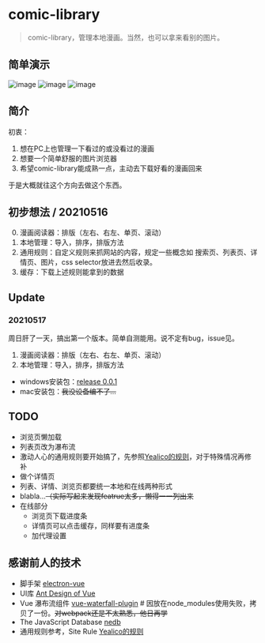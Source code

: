 # comic-library

> comic-library，管理本地漫画。当然，也可以拿来看别的图片。

## 简单演示
![image](https://user-images.githubusercontent.com/14173335/118405379-3bdd8180-b6aa-11eb-9919-49a8880092b2.png)
![image](https://user-images.githubusercontent.com/14173335/118405404-5dd70400-b6aa-11eb-9de8-0915dca70ae6.png)
![image](https://user-images.githubusercontent.com/14173335/118405431-78a97880-b6aa-11eb-8ae7-6e1621e3b759.png)



## 简介
初衷：
1. 想在PC上也管理一下看过的或没看过的漫画
2. 想要一个简单舒服的图片浏览器
3. 希望comic-library能成熟一点，主动去下载好看的漫画回来

于是大概就往这个方向去做这个东西。

## 初步想法 / 20210516
0. 漫画阅读器：排版（左右、右左、单页、滚动）
1. 本地管理：导入，排序，排版方法
2. 通用规则：自定义规则来抓网站的内容，规定一些概念如 搜索页、列表页、详情页、图片，css selector放进去然后收录。
3. 缓存：下载上述规则能拿到的数据


## Update
### 20210517
周日肝了一天，搞出第一个版本。简单自测能用。说不定有bug，issue见。
1. 漫画阅读器：排版（左右、右左、单页、滚动）
2. 本地管理：导入，排序，排版方法

 - windows安装包：[release 0.0.1](https://github.com/BD777/comic-library/releases/tag/0.0.1)
 - mac安装包：~~我没设备编不了...~~


## TODO
 - 浏览页懒加载
 - 列表页改为瀑布流
 - 激动人心的通用规则要开始搞了，先参照[Yealico的规则](https://yealico.wordpress.com/site-rule-wiki/)，对于特殊情况再修补
 - 做个详情页
 - 列表、详情、浏览页都要统一本地和在线两种形式
 - blabla...~~（实际写起来发现featrue太多，懒得一一列出来~~
 - 在线部分
   + 浏览页下载进度条
   + 详情页可以点击缓存，同样要有进度条
   + 加代理设置
 

## 感谢前人的技术
 - 脚手架 [electron-vue](https://github.com/SimulatedGREG/electron-vue)
 - UI库 [Ant Design of Vue](https://antdv.com/docs/vue/introduce-cn/)
 - Vue 瀑布流组件 [vue-waterfall-plugin](https://github.com/heikaimu/vue-waterfall-plugin)  # 因放在node_modules使用失败，拷贝了一份。~~对webpack还是不太熟悉，他日再学~~
 - The JavaScript Database [nedb](https://github.com/louischatriot/nedb)
 - 通用规则参考，Site Rule [Yealico的规则](https://yealico.wordpress.com/site-rule-wiki/)

